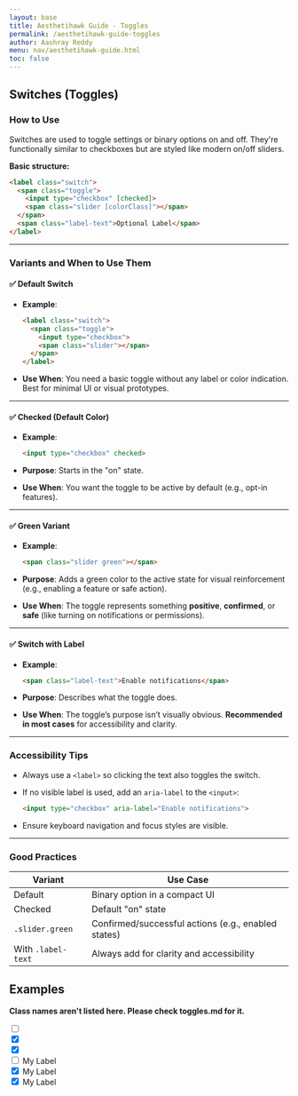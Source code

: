 ```yaml
---
layout: base
title: Aesthetihawk Guide - Toggles
permalink: /aesthetihawk-guide-toggles
author: Aashray Reddy
menu: nav/aesthetihawk-guide.html
toc: false
---
```


## Switches (Toggles)

### How to Use

Switches are used to toggle settings or binary options on and off. They're functionally similar to checkboxes but are styled like modern on/off sliders.

**Basic structure:**

```html
<label class="switch">
  <span class="toggle">
    <input type="checkbox" [checked]>
    <span class="slider [colorClass]"></span>
  </span>
  <span class="label-text">Optional Label</span>
</label>
```

---

### Variants and When to Use Them

#### ✅ Default Switch

- **Example**:

  ```html
  <label class="switch">
    <span class="toggle">
      <input type="checkbox">
      <span class="slider"></span>
    </span>
  </label>
  ```

- **Use When**: You need a basic toggle without any label or color indication. Best for minimal UI or visual prototypes.

---

#### ✅ Checked (Default Color)

- **Example**:

  ```html
  <input type="checkbox" checked>
  ```

- **Purpose**: Starts in the "on" state.
- **Use When**: You want the toggle to be active by default (e.g., opt-in features).

---

#### ✅ Green Variant

- **Example**:

  ```html
  <span class="slider green"></span>
  ```

- **Purpose**: Adds a green color to the active state for visual reinforcement (e.g., enabling a feature or safe action).
- **Use When**: The toggle represents something **positive**, **confirmed**, or **safe** (like turning on notifications or permissions).

---

#### ✅ Switch with Label

- **Example**:

  ```html
  <span class="label-text">Enable notifications</span>
  ```

- **Purpose**: Describes what the toggle does.
- **Use When**: The toggle’s purpose isn’t visually obvious. **Recommended in most cases** for accessibility and clarity.

---

### Accessibility Tips

- Always use a `<label>` so clicking the text also toggles the switch.
- If no visible label is used, add an `aria-label` to the `<input>`:

  ```html
  <input type="checkbox" aria-label="Enable notifications">
  ```

- Ensure keyboard navigation and focus styles are visible.

---

### Good Practices

| Variant                      | Use Case                                    |
|-----------------------------|---------------------------------------------|
| Default                     | Binary option in a compact UI               |
| Checked                     | Default "on" state                          |
| `.slider.green`             | Confirmed/successful actions (e.g., enabled states) |
| With `.label-text`          | Always add for clarity and accessibility    |

## Examples

**Class names aren't listed here. Please check toggles.md for it.**

<label class="switch">
  <span class="toggle">
    <input type="checkbox">
    <span class="slider"></span>
  </span>
</label>

<br>

<label class="switch">
  <span class="toggle">
    <input type="checkbox" checked>
    <span class="slider"></span>
  </span>
</label>

<br>

<label class="switch">
  <span class="toggle">
    <input type="checkbox" checked>
    <span class="slider green"></span>
  </span>
</label>

<br>

<label class="switch">
  <span class="toggle">
    <input type="checkbox">
    <span class="slider"></span>
  </span>
  <span class="label-text">My Label</span>
</label>

<br>

<label class="switch">
  <span class="toggle">
    <input type="checkbox" checked>
    <span class="slider"></span>
  </span>
  <span class="label-text">My Label</span>
</label>

<br>

<label class="switch">
  <span class="toggle">
    <input type="checkbox" checked>
    <span class="slider green"></span>
  </span>
  <span class="label-text">My Label</span>
</label>
